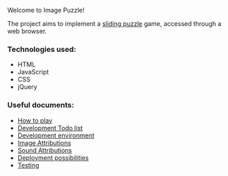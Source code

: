 Welcome to Image Puzzle!

The project aims to implement a [sliding puzzle](https://en.wikipedia.org/wiki/Sliding_puzzle) game, accessed through a web browser.
### Technologies used:
* HTML
* JavaScript
* CSS
* jQuery

### Useful documents:
* [How to play](https://github.com/justc0de/imagepuzzle/wiki/How-to-play)
* [Development Todo list](https://github.com/justc0de/imagepuzzle/wiki/To-Do)
* [Development environment](https://github.com/justc0de/imagepuzzle/wiki/Development-environment)
* [Image Attributions](https://github.com/justc0de/imagepuzzle/wiki/Image-Attributions)
* [Sound Attributions](https://github.com/justc0de/imagepuzzle/wiki/Sound-Attributions)
* [Deployment possibilities](https://github.com/justc0de/imagepuzzle/wiki/Deployment-possibilities)
* [Testing](https://github.com/justc0de/imagepuzzle/wiki/Testing)
